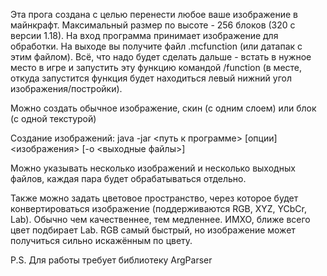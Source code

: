 Эта прога создана с целью перенести любое ваше изображение в майнкрафт.
Максимальный размер по высоте - 256 блоков (320 с версии 1.18).
На вход программа принимает изображение для обработки.
На выходе вы получите файл .mcfunction (или датапак с этим файлом).
Всё, что надо будет сделать дальше - встать в нужное место в игре
и запустить эту функцию командой /function (в месте, откуда
запустится функция будет находиться левый нижний угол изображения/постройки).

Можно создать обычное изображение, скин (с одним слоем) или блок (с одной текстурой)

Создание изображений:
java -jar &lt;путь к программе&gt; [опции] &lt;изображения&gt; [-o &lt;выходные файлы&gt;]

Можно указывать несколько изображений и несколько выходных файлов,
каждая пара будет обрабатываться отдельно.

Также можно задать цветовое пространство, через которое будет конвертироваться
изображение (поддерживаются RGB, XYZ, YCbCr, Lab). Обычно чем качественнее, тем медленнее.
ИМХО, ближе всего цвет подбирает Lab. RGB самый быстрый, но изображение
может получиться сильно искажённым по цвету.

P.S. Для работы требует библиотеку ArgParser
